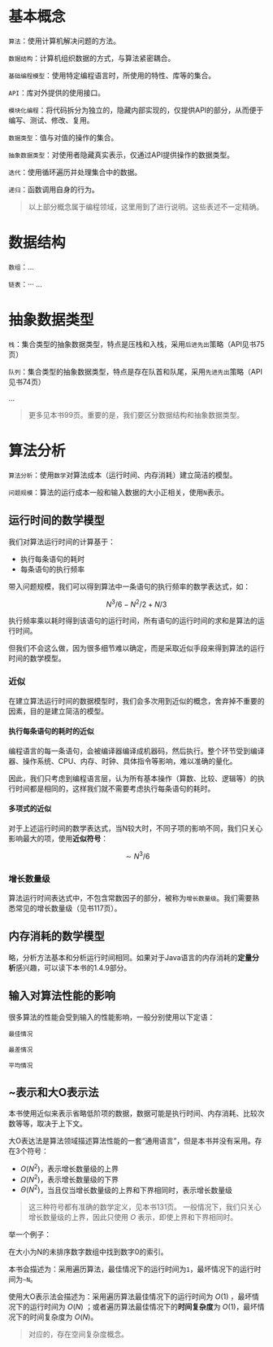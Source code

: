 # 基本概念

`算法`：使用计算机解决问题的方法。

`数据结构`：计算机组织数据的方式，与算法紧密耦合。


`基础编程模型`：使用特定编程语言时，所使用的特性、库等的集合。

`API`：库对外提供的使用接口。

`模块化编程`：将代码拆分为独立的，隐藏内部实现的，仅提供API的部分，从而便于编写、测试、修改、复用。

`数据类型`：值与对值的操作的集合。

`抽象数据类型`：对使用者隐藏真实表示，仅通过API提供操作的数据类型。

`迭代`：使用循环遍历并处理集合中的数据。

`递归`：函数调用自身的行为。

>以上部分概念属于编程领域，这里用到了进行说明。这些表述不一定精确。

# 数据结构

`数组`：...

`链表`：···
...


# 抽象数据类型

`栈`：集合类型的抽象数据类型，特点是压栈和入栈，采用`后进先出`策略（API见书75页）

`队列`：集合类型的抽象数据类型，特点是存在队首和队尾，采用`先进先出`策略（API见书74页）

...

>更多见本书99页。重要的是，我们要区分数据结构和抽象数据类型。


# 算法分析
`算法分析`：使用`数学`对算法成本（运行时间、内存消耗）建立简洁的模型。

`问题规模`：算法的运行成本一般和输入数据的大小正相关，使用`N`表示。

## 运行时间的数学模型
我们对算法运行时间的计算基于：

- 执行每条语句的耗时
- 每条语句的执行频率

带入问题规模，我们可以得到算法中一条语句的执行频率的数学表达式，如：

$$N^3/6-N^2/2+N/3$$

执行频率乘以耗时得到该语句的运行时间，所有语句的运行时间的求和是算法的运行时间。

但我们不会这么做，因为很多细节难以确定，而是采取近似手段来得到算法的运行时间的数学模型。

### 近似

在建立算法运行时间的数据模型时，我们会多次用到近似的概念，舍弃掉不重要的因素，目的是建立简洁的模型。

#### 执行每条语句的耗时的近似
编程语言的每一条语句，会被编译器编译成机器码，然后执行。整个环节受到编译器、操作系统、CPU、内存、时钟、具体指令等影响，难以准确的量化。

因此，我们只考虑到编程语言层，认为所有基本操作（算数、比较、逻辑等）的执行时间都是相同的，这样我们就不需要考虑执行每条语句的耗时。

#### 多项式的近似
对于上述运行时间的数学表达式，当N较大时，不同子项的影响不同，我们只关心影响最大的项，使用**近似符号**：

$$\sim N^3/6$$

### 增长数量级
算法运行时间表达式中，不包含常数因子的部分，被称为`增长数量级`。我们需要熟悉常见的增长数量级（见书117页）。

## 内存消耗的数学模型
略，分析方法基本和分析运行时间相同。如果对于Java语言的内存消耗的**定量分析**感兴趣，可以读下本书的1.4.9部分。

## 输入对算法性能的影响
很多算法的性能会受到输入的性能影响，一般分别使用以下定语：

`最佳情况`

`最差情况`

`平均情况`

## ~表示和大O表示法
本书使用近似来表示省略低阶项的数据，数据可能是执行时间、内存消耗、比较次数等等，取决于上下文。

大O表达法是算法领域描述算法性能的一套“通用语言”，但是本书并没有采用。存在3个符号：

- $O(N^2)$，表示增长数量级的上界
- $Ω(N^2)$，表示增长数量级的下界
- $Θ(N^2)$，当且仅当增长数量级的上界和下界相同时，表示增长数量级

> 这三种符号都有准确的数学定义，见本书131页。
> 一般情况下，我们只关心增长数量级的上界，因此只使用 $O$ 表示，即使上界和下界相同时。

举一个例子：

在大小为N的未排序数字数组中找到数字0的索引。

本书会描述为：采用遍历算法，最佳情况下的运行时间为`1`，最坏情况下的运行时间为`~N`。

使用大O表示法会描述为：采用遍历算法最佳情况下的运行时间为 $O(1)$ ，最坏情况下的运行时间为 $O(N)$ ；或者遍历算法最佳情况下的**时间复杂度**为 $O(1)$，最坏情况下的时间复杂度为 $O(N)$。

>对应的，存在空间复杂度概念。
